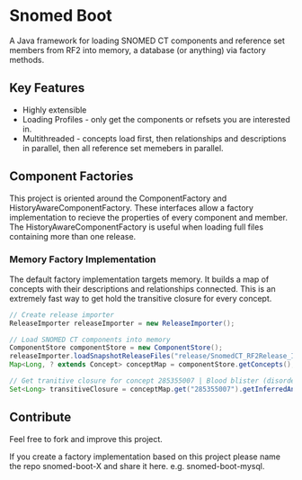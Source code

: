 # Snomed Boot
A Java framework for loading SNOMED CT components and reference set members from RF2 into memory, a database (or anything) via factory methods.

## Key Features
- Highly extensible
- Loading Profiles - only get the components or refsets you are interested in.
- Multithreaded - concepts load first, then relationships and descriptions in parallel, then all reference set memebers in parallel.

## Component Factories
This project is oriented around the ComponentFactory and HistoryAwareComponentFactory. These interfaces allow a factory implementation to recieve the properties of every component and member. The HistoryAwareComponentFactory is useful when loading full files containing more than one release.

### Memory Factory Implementation
The default factory implementation targets memory. It builds a map of concepts with their descriptions and relationships connected. This is an extremely fast way to get hold the transitive closure for every concept.
```java
// Create release importer
ReleaseImporter releaseImporter = new ReleaseImporter();

// Load SNOMED CT components into memory
ComponentStore componentStore = new ComponentStore();
releaseImporter.loadSnapshotReleaseFiles("release/SnomedCT_RF2Release_INT_20160731", LoadingProfile.light, new ComponentFactoryImpl(componentStore));
Map<Long, ? extends Concept> conceptMap = componentStore.getConcepts();

// Get tranitive closure for concept 285355007 | Blood blister (disorder) |
Set<Long> transitiveClosure = conceptMap.get("285355007").getInferredAncestorIds();
```

## Contribute
Feel free to fork and improve this project.

If you create a factory implementation based on this project please name the repo snomed-boot-X and share it here. e.g. snomed-boot-mysql.

